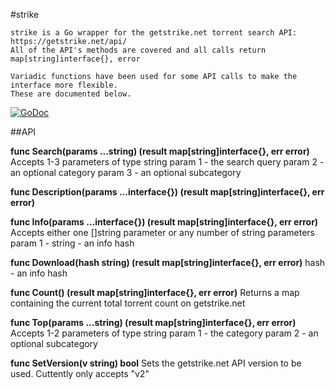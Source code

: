#strike

    strike is a Go wrapper for the getstrike.net torrent search API: https://getstrike.net/api/ 
    All of the API's methods are covered and all calls return map[string]interface{}, error

    Variadic functions have been used for some API calls to make the interface more flexible. 
    These are documented below.

[![GoDoc](https://godoc.org/github.com/Pappa/strike?status.svg)](https://godoc.org/github.com/Pappa/strike)

##API

**func Search(params ...string) (result map[string]interface{}, err error)**
    Accepts 1-3 parameters of type string
    param 1 - the search query 
    param 2 - an optional category
    param 3 - an optional subcategory

**func Description(params ...interface{}) (result map[string]interface{}, err error)**

**func Info(params ...interface{}) (result map[string]interface{}, err error)**
    Accepts either one []string parameter or any number of string parameters
    param 1 - string - an info hash 

**func Download(hash string) (result map[string]interface{}, err error)**
    hash - an info hash

**func Count() (result map[string]interface{}, err error)**
    Returns a map containing the current total torrent count on getstrike.net

**func Top(params ...string) (result map[string]interface{}, err error)**
    Accepts 1-2 parameters of type string 
    param 1 - the category 
    param 2 - an optional subcategory

**func SetVersion(v string) bool**
    Sets the getstrike.net API version to be used. Cuttently only accepts "v2"


